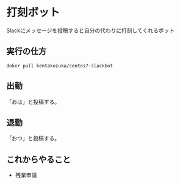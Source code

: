 # 打刻ボット

Slackにメッセージを投稿すると自分の代わりに打刻してくれるボット

## 実行の仕方

```
doker pull kentakozuka/centos7-slackbot
```

## 出勤

「おは」と投稿する。


## 退勤

「おつ」と投稿する。


## これからやること

* 残業申請

